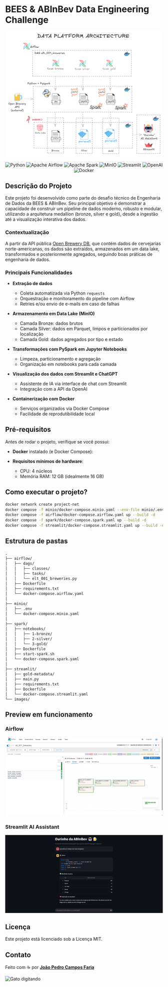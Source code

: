 


# BEES & ABInBev Data Engineering Challenge
![alt text](image-5.png)

<div align="center">

  <img src="https://img.shields.io/badge/Python-Language-blue?logo=python" alt="Python"/>
  <img src="https://img.shields.io/badge/Airflow-Orchestration-brightgreen?logo=apache-airflow" alt="Apache Airflow"/>
  <img src="https://img.shields.io/badge/Spark-Processing-orange?logo=apache-spark" alt="Apache Spark"/>
  <img src="https://img.shields.io/badge/MinIO-Object_Storage-red?logo=minio" alt="MinIO"/>
  <img src="https://img.shields.io/badge/Streamlit-Chat-ff4b4b?logo=streamlit" alt="Streamlit"/>
  <img src="https://img.shields.io/badge/OpenAI-API-black?logo=openai" alt="OpenAI"/>
    <img src="https://img.shields.io/badge/Docker-Compose-8e44ad?logo=docker" alt="Docker"/>

</div>


## Descrição do Projeto

Este projeto foi desenvolvido como parte do desafio técnico de Engenharia de Dados da BEES & ABInBev. Seu principal objetivo é demonstrar a capacidade de construir um pipeline de dados moderno, robusto e modular, utilizando a arquitetura medallion (bronze, silver e gold), desde a ingestão até a visualização interativa dos dados.

### Contextualização

A partir da API pública [Open Brewery DB](https://www.openbrewerydb.org/), que contém dados de cervejarias norte-americanas, os dados são extraídos, armazenados em um data lake, transformados e posteriormente agregados, seguindo boas práticas de engenharia de dados.

### Principais Funcionalidades

- **Extração de dados**
  - Coleta automatizada via Python `requests`
  - Orquestração e monitoramento do pipeline com Airflow
  - Retries e/ou envio de e-mails em caso de falhas

- **Armazenamento em Data Lake (MinIO)**
  - Camada Bronze: dados brutos
  - Camada Silver: dados em Parquet, limpos e particionados por localização
  - Camada Gold: dados agregados por tipo e estado

- **Transformações com PySpark em Jupyter Notebooks**
  - Limpeza, particionamento e agregação
  - Organização em notebooks para cada camada

- **Visualização dos dados com Streamlit e ChatGPT**
  - Assistente de IA via interface de chat com Streamlit
  - Integração com a API da OpenAI 

- **Containerização com Docker**
  - Serviços organizados via Docker Compose
  - Facilidade de reprodutibilidade local

## Pré-requisitos

Antes de rodar o projeto, verifique se você possui:

- **Docker** instalado (e Docker Compose):

- **Requisitos mínimos de hardware**:
  - CPU: 4 núcleos
  - Memória RAM: 12 GB (idealmente 16 GB)

## Como executar o projeto?

```bash
docker network create project-net
docker compose -f minio/docker-compose.minio.yaml --env-file minio/.env up --build -d
docker compose -f airflow/docker-compose.airflow.yaml up --build -d
docker compose -f spark/docker-compose.spark.yaml up --build -d
docker compose -f streamlit/docker-compose.streamlit.yaml up --build -d
```

## Estrutura de pastas
```
.
├── airflow/
│   ├── dags/
│   │   ├── classes/
│   │   ├── tasks/
│   │   └── elt_001_breweries.py
│   ├── Dockerfile
│   ├── requirements.txt
│   └── docker-compose.airflow.yaml
│
├── minio/
│   ├── .env
│   └── docker-compose.minio.yaml
│
├── spark/
│   ├── notebooks/
│   │   ├── 1-bronze/
│   │   ├── 2-silver/
│   │   └── 3-gold/
│   ├── Dockerfile
│   ├── start-spark.sh
│   └── docker-compose.spark.yaml
│
├── streamlit/
│   ├── gold-metadata/
│   ├── main.py
│   ├── requirements.txt
│   ├── Dockerfile
│   └── docker-compose.streamlit.yaml
└── images/

```
## Preview em funcionamento
### Airflow
![alt text](image-2.png)
### Streamlit AI Assistant
![alt text](image-3.png)



## Licença

Este projeto está licenciado sob a Licença MIT.



## Contato

Feito com ☕ por [**João Pedro Campos Faria**](https://www.linkedin.com/in/ocamposfaria)  
<p align="left">
  <img src="https://media.giphy.com/media/JIX9t2j0ZTN9S/giphy.gif" alt="Gato digitando" width="200"/>
</p>
